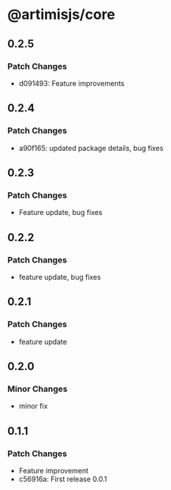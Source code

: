 # @artimisjs/core

## 0.2.5

### Patch Changes

- d091493: Feature improvements

## 0.2.4

### Patch Changes

- a90f165: updated package details, bug fixes

## 0.2.3

### Patch Changes

- Feature update, bug fixes

## 0.2.2

### Patch Changes

- feature update, bug fixes

## 0.2.1

### Patch Changes

- feature update

## 0.2.0

### Minor Changes

- minor fix

## 0.1.1

### Patch Changes

- Feature improvement
- c56916a: First release 0.0.1
